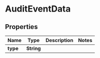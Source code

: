# AuditEventData

## Properties
Name | Type | Description | Notes
------------ | ------------- | ------------- | -------------
**type** | **String** |  | 
